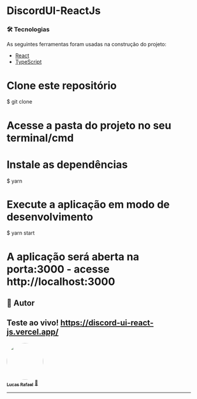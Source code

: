# DiscordUI-ReactJs

### 🛠 Tecnologias

As seguintes ferramentas foram usadas na construção do projeto:

- [React](https://pt-br.reactjs.org/)
- [TypeScript](https://www.typescriptlang.org/)

# Clone este repositório

$ git clone

# Acesse a pasta do projeto no seu terminal/cmd

# Instale as dependências

$ yarn

# Execute a aplicação em modo de desenvolvimento

$ yarn start

# A aplicação será aberta na porta:3000 - acesse http://localhost:3000



## 🦸 Autor

## Teste ao vivo! https://discord-ui-react-js.vercel.app/

<a href="https://www.linkedin.com/in/lucas-rafael-97a341185/">
 <img style="border-radius: 50%;" src="https://avatars3.githubusercontent.com/LucasRafa13" width="100px;" alt=""/>
 <br />
 <sub><b>Lucas Rafael</b></sub></a> <a href="https://www.linkedin.com/in/lucas-rafael-97a341185/" title="Linkedin">🚀</a>
 <br />

---
